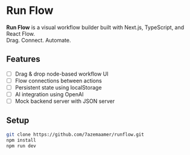 # Run Flow

**Run Flow** is a visual workflow builder built with Next.js, TypeScript, and React Flow.  
Drag. Connect. Automate.

## Features

- [ ] Drag & drop node-based workflow UI
- [ ] Flow connections between actions
- [ ] Persistent state using localStorage
- [ ] AI integration using OpenAI
- [ ] Mock backend server with JSON server

## Setup

```bash
git clone https://github.com/7azemaamer/runflow.git
npm install
npm run dev
```
